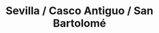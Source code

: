 ---
title: Sevilla / Casco Antiguo / San Bartolomé
url: /sevilla-casco-antiguo-san-bartolome/
latitude: 37.392
longitude: -5.984
---